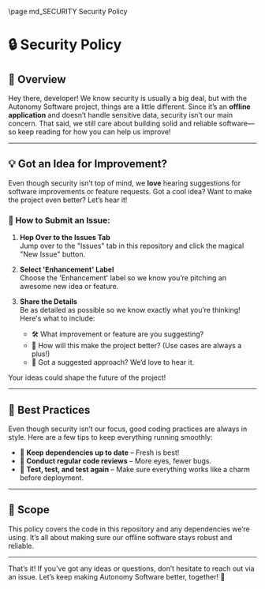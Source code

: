 \page md_SECURITY Security Policy

# 🔒 Security Policy

## 🌟 Overview

Hey there, developer! We know security is usually a big deal, but with the Autonomy Software project, things are a little different. Since it’s an **offline application** and doesn’t handle sensitive data, security isn’t our main concern. That said, we still care about building solid and reliable software—so keep reading for how you can help us improve!

---

## 💡 Got an Idea for Improvement?

Even though security isn’t top of mind, we **love** hearing suggestions for software improvements or feature requests. Got a cool idea? Want to make the project even better? Let’s hear it!

### 🚀 How to Submit an Issue:

1. **Hop Over to the Issues Tab**  
   Jump over to the "Issues" tab in this repository and click the magical "New Issue" button.

2. **Select 'Enhancement' Label**  
   Choose the 'Enhancement' label so we know you’re pitching an awesome new idea or feature.

3. **Share the Details**  
   Be as detailed as possible so we know exactly what you’re thinking! Here's what to include:
   - 🛠️ What improvement or feature are you suggesting?
   - 🎯 How will this make the project better? (Use cases are always a plus!)
   - 🔧 Got a suggested approach? We’d love to hear it.

Your ideas could shape the future of the project!

---

## 💪 Best Practices

Even though security isn’t our focus, good coding practices are always in style. Here are a few tips to keep everything running smoothly:

- 🔄 **Keep dependencies up to date** – Fresh is best!
- 👀 **Conduct regular code reviews** – More eyes, fewer bugs.
- 🧪 **Test, test, and test again** – Make sure everything works like a charm before deployment.

---

## 🎯 Scope

This policy covers the code in this repository and any dependencies we’re using. It’s all about making sure our offline software stays robust and reliable.

---

That’s it! If you’ve got any ideas or questions, don’t hesitate to reach out via an issue. Let’s keep making Autonomy Software better, together! 🚀
